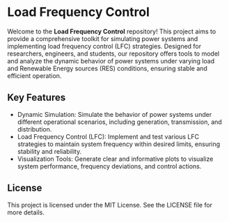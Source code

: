 
# Load Frequency Control

[comment]: [![N|Solid](https://cldup.com/dTxpPi9lDf.thumb.png)](https://nodesource.com/products/nsolid)


Welcome to the **Load Frequency Control** repository! This project aims to provide a comprehensive toolkit for simulating power systems and implementing load frequency control (LFC) strategies. Designed for researchers, engineers, and students, our repository offers tools to model and analyze the dynamic behavior of power systems under varying load and Renewable Energy sources (RES) conditions, ensuring stable and efficient operation.


## Key Features

- Dynamic Simulation: Simulate the behavior of power systems under different operational scenarios, including generation, transmission, and distribution.
- Load Frequency Control (LFC): Implement and test various LFC strategies to maintain system frequency within desired limits, ensuring stability and reliability.
- Visualization Tools: Generate clear and informative plots to visualize system performance, frequency deviations, and control actions.

## License
This project is licensed under the MIT License. See the LICENSE file for more details.



[comment]: <> (Written using https://dillinger.io/) 
